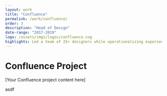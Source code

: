 ```yaml
---
layout: work
title: "Confluence"
permalink: /work/confluence/
order: 3
description: "Head of Design"
date-range: "2017-2019"
logo: /assets/imgs/logos/confluence.svg
highlights: Led a team of 25+ designers while operationalizing experience quality across the organization.
---
```


# Confluence Project

[Your Confluence project content here]

asdf